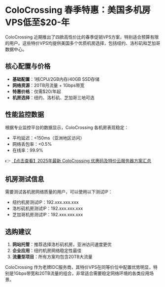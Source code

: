 # ColoCrossing 春季特惠：美国多机房VPS低至$20-年

ColoCrossing 近期推出了四款高性价比的春季促销VPS方案，特别适合预算有限的用户。这些特价VPS均提供美国多个优质机房选择，包括纽约、洛杉矶和芝加哥数据中心。

## 核心配置与价格

- **基础配置**：1核CPU/2GB内存/40GB SSD存储
- **网络资源**：20TB月流量 + 1Gbps带宽
- **特惠价格**：仅需$20/年起
- **机房选择**：纽约、洛杉矶、芝加哥三地可选

## 性能监控数据

根据专业监控平台的数据显示，ColoCrossing 各机房表现稳定：

- 平均延迟：<150ms（亚洲地区访问）
- 网络丢包率：<0.5%
- 在线率：99.9%

👉 [【点击查看】2025年最新 ColoCrossing 优惠码及特价云服务器方案汇总](https://bit.ly/ColoCrossing)

## 机房测试信息

需要测试各机房网络质量的用户，可以使用以下测试IP：

- 纽约机房测试IP：192.xxx.xxx.xxx
- 洛杉矶机房测试IP：192.xxx.xxx.xxx
- 芝加哥机房测试IP：192.xxx.xxx.xxx

## 选购建议

1. **网站托管**：推荐选择洛杉矶机房，亚洲访问速度更优
2. **企业应用**：纽约机房网络稳定性最佳
3. **流量型项目**：所有方案均包含20TB大流量

ColoCrossing 作为老牌IDC服务商，其特价VPS在同等价位中配置优势明显，特别是1Gbps带宽和20TB流量的组合，非常适合需要稳定网络环境的各类应用场景。